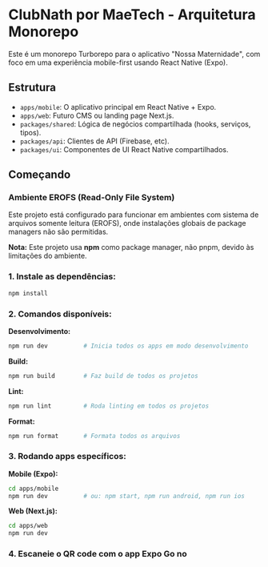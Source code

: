# ClubNath por MaeTech - Arquitetura Monorepo

Este é um monorepo Turborepo para o aplicativo "Nossa Maternidade", com foco em uma experiência mobile-first usando React Native (Expo).

## Estrutura

- `apps/mobile`: O aplicativo principal em React Native + Expo.
- `apps/web`: Futuro CMS ou landing page Next.js.
- `packages/shared`: Lógica de negócios compartilhada (hooks, serviços, tipos).
- `packages/api`: Clientes de API (Firebase, etc).
- `packages/ui`: Componentes de UI React Native compartilhados.

## Começando

### Ambiente EROFS (Read-Only File System)

Este projeto está configurado para funcionar em ambientes com sistema de arquivos somente leitura (EROFS), onde instalações globais de package managers não são permitidas.

**Nota:** Este projeto usa **npm** como package manager, não pnpm, devido às limitações do ambiente.

### 1. Instale as dependências:

```bash
npm install
```

### 2. Comandos disponíveis:

**Desenvolvimento:**
```bash
npm run dev          # Inicia todos os apps em modo desenvolvimento
```

**Build:**
```bash
npm run build        # Faz build de todos os projetos
```

**Lint:**
```bash
npm run lint         # Roda linting em todos os projetos
```

**Format:**
```bash
npm run format       # Formata todos os arquivos
```

### 3. Rodando apps específicos:

**Mobile (Expo):**
```bash
cd apps/mobile
npm run dev          # ou: npm start, npm run android, npm run ios
```

**Web (Next.js):**
```bash
cd apps/web
npm run dev
```

### 4. Escaneie o QR code com o app Expo Go no